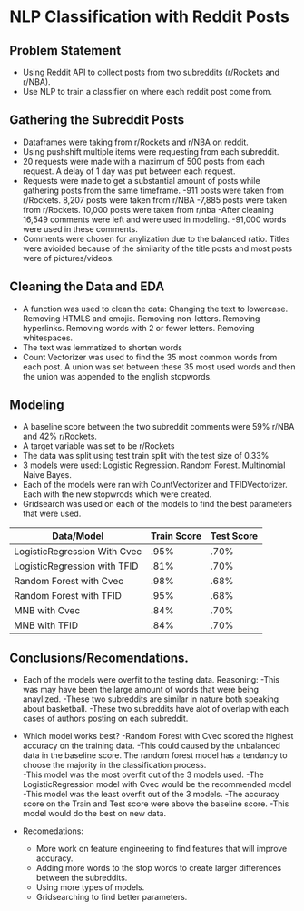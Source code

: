# NLP Classification with Reddit Posts

## Problem Statement
- Using Reddit API to collect posts from two subreddits (r/Rockets and r/NBA).
- Use NLP to train a classifier on where each reddit post come from. 
## Gathering the Subreddit Posts
- Dataframes were taking from r/Rockets and r/NBA on reddit.
- Using pushshift multiple items were requesting from each subreddit.
- 20 requests were made with a maximum of 500 posts from each request. A delay of 1 day was put between each request. 
- Requests were made to get a substantial amount of posts while gathering posts from the same timeframe. 
  -911 posts were taken from r/Rockets. 8,207 posts were taken from r/NBA
  -7,885 posts were taken from r/Rockets. 10,000 posts were taken from r/nba
  -After cleaning 16,549 comments were left and were used in modeling.
  -91,000 words were used in these comments.
- Comments were chosen for anylization due to the balanced ratio. Titles were avioided because of the similarity of the title posts and most posts were of pictures/videos. 
## Cleaning the Data and EDA
- A function was used to clean the data: Changing the text to lowercase. Removing HTMLS and emojis. Removing non-letters. Removing hyperlinks. Removing words with 2 or fewer letters. Removing whitespaces.  
- The text was lemmatized to shorten words
- Count Vectorizer was used to find the 35 most common words from each post. A union was set between these 35 most used words and then the union was appended to the english stopwords. 
## Modeling
- A baseline score between the two subreddit comments were 59% r/NBA and 42% r/Rockets.
- A target variable was set to be r/Rockets
- The data was split using test train split with the test size of 0.33%
- 3 models were used: Logistic Regression. Random Forest. Multinomial Naive Bayes. 
- Each of the models were ran with CountVectorizer and TFIDVectorizer. Each with the new stopwrods which were created. 
- Gridsearch was used on each of the models to find the best parameters that were used. 

| Data/Model|Train Score|Test Score|
|---|---|---|
|LogisticRegression With Cvec| .95% | .70% |
|LogisticRegression with TFID| .81% | .70% |
|Random Forest with Cvec| .98% | .68% |
|Random Forest with TFID| .95% | .68% |
|MNB with Cvec| .84% | .70% |
|MNB with TFID| .84% | .70% |

## Conclusions/Recomendations. 
- Each of the models were overfit to the testing data. Reasoning: 
   -This was may have been the large amount of words that were being anaylized.
   -These two subreddits are similar in nature both speaking about basketball. 
   -These two subreddits have alot of overlap with each cases of authors posting on each subreddit.

- Which model works best?
  -Random Forest with Cvec scored the highest accuracy on the training data.
    -This could caused by the unbalanced data in the baseline score. The random forest model has a tendancy to choose the         majority in the classification process.  
    -This model was the most overfit out of the 3 models used.
  -The LogisticRegression model with Cvec would be the recommended model 
    -This model was the least overfit out of the 3 models. 
    -The accuracy score on the Train and Test score were above the baseline score. 
    -This model would do the best on new data. 
    
- Recomedations:
  - More work on feature engineering to find features that will improve accuracy.
  - Adding more words to the stop words to create larger differences between the subreddits. 
  - Using more types of models.
  - Gridsearching to find better parameters.   
